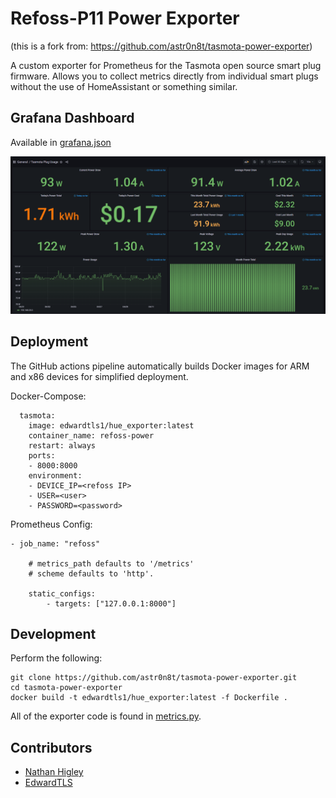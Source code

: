 # Refoss-P11 Power Exporter
(this is a fork from: https://github.com/astr0n8t/tasmota-power-exporter)

A custom exporter for Prometheus for the Tasmota open source smart plug firmware.
Allows you to collect metrics directly from individual smart plugs without the use of HomeAssistant or something similar.

## Grafana Dashboard

Available in [grafana.json](./grafana.json)

![grafana](./grafana.png)

## Deployment

The GitHub actions pipeline automatically builds Docker images for ARM and x86 devices for simplified deployment.

Docker-Compose:
```
  tasmota:
    image: edwardtls1/hue_exporter:latest
    container_name: refoss-power
    restart: always
    ports:
    - 8000:8000
    environment:
    - DEVICE_IP=<refoss IP>
    - USER=<user>
    - PASSWORD=<password>
```

Prometheus Config:
```
- job_name: "refoss"

    # metrics_path defaults to '/metrics'
    # scheme defaults to 'http'.

    static_configs:
        - targets: ["127.0.0.1:8000"]
```

## Development

Perform the following:

```
git clone https://github.com/astr0n8t/tasmota-power-exporter.git
cd tasmota-power-exporter
docker build -t edwardtls1/hue_exporter:latest -f Dockerfile .

```

All of the exporter code is found in [metrics.py](./metrics.py).

## Contributors
- [Nathan Higley](https://github.com/astr0n8t)
- [EdwardTLS](https://github.com/edwardtls)
